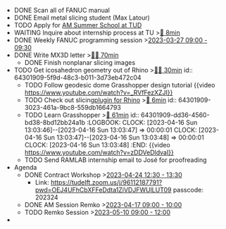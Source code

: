 - DONE Scan all of FANUC manual
- DONE Email metal slicing student (Max Latour)
- TODO Apply for [AM Summer School at TUD](https://idealeague.org/computationaldesign-2/)
- WAITING Inquire about internship process at TU >[🍅 8min](#agenda-pomo://?t=p-1683621631156-435)
- DONE Weekly FANUC programming session >[2023-03-27 09:00 - 09:30](#agenda://?start=1679900400000&end=1679902200000&allDay=false)
- DONE Write MX3D letter >[🍅🍅 70min](#agenda-pomo://?t=f-1683109759368-1500%2Cf-1683116349853-2700)
	- DONE Finish nonplanar slicing images
- TODO Get icosahedron geometry out of Rhino >[🍅🍅 30min](#agenda-pomo://?t=f-1680454224079-600%2Cf-1680455400291-1200)
  id:: 64301909-5f9d-48c3-b011-3d73eb472c04
	- TODO Follow geodesic dome Grasshopper design tutorial {{video https://www.youtube.com/watch?v=_RVfFezXZJI}}
	- TODO Check out slicing[plugin for Rhino](https://www.food4rhino.com/en/app/droid-3d-print-slicer-and-path-plotter) >[🍅 6min](#agenda-pomo://?t=p-1680785743759-333)
	  id:: 64301909-3023-461a-9bc8-559db1664793
	- TODO Learn Grasshopper  >[🍅 61min](#agenda-pomo://?t=p-1681643041527-9%2Cf-1681643054462-3600)
	  id:: 64301909-dd36-4560-bd38-8bd12bb24a1b
	  :LOGBOOK:
	  CLOCK: [2023-04-16 Sun 13:03:46]--[2023-04-16 Sun 13:03:47] =>  00:00:01
	  CLOCK: [2023-04-16 Sun 13:03:47]--[2023-04-16 Sun 13:03:48] =>  00:00:01
	  CLOCK: [2023-04-16 Sun 13:03:48]
	  :END:
	  {{video https://www.youtube.com/watch?v=zDDVeDldvaI}}
	- TODO Send RAMLAB internship email to José for proofreading
- Agenda
	- DONE Contract Workshop >[2023-04-24 12:30 - 13:30](#agenda://?start=1682332200000&end=1682335800000&allDay=false)
		- Link: https://tudelft.zoom.us/j/96112187791?pwd=OEJ4UFhCbXFFeDdta1ZiVDJFWUlLUT09
		  passcode: 202324
	- DONE AM Session Remko >[2023-04-17 09:00 - 10:00](#agenda://?start=1681714800000&end=1681718400000&allDay=false)
	- TODO Remko Session >[2023-05-10 09:00 - 12:00](#agenda://?start=1683702035894&end=1683712835894&allDay=false)
-